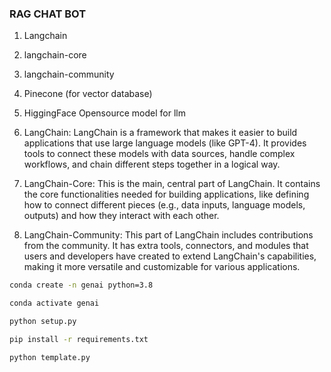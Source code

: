 ### RAG CHAT BOT

1. Langchain
2. langchain-core
3. langchain-community
4. Pinecone (for vector database)
5. HiggingFace Opensource model for llm
6. LangChain: LangChain is a framework that makes it easier to build applications that use large language models (like GPT-4). 
   It provides tools to connect these models with data sources, handle complex workflows, and chain different steps together in a logical way.

7. LangChain-Core: This is the main, central part of LangChain. It contains the core functionalities needed for building applications,
   like defining how to connect different pieces (e.g., data inputs, language models, outputs) and how they interact with each other.

8. LangChain-Community: This part of LangChain includes contributions from the community. It has extra tools, connectors, and modules 
   that users and developers have created to extend LangChain's capabilities, making it more versatile and customizable for various applications.


```bash
conda create -n genai python=3.8
```

```bash
conda activate genai
```

```bash
python setup.py
```


```bash
pip install -r requirements.txt
```

```bash
python template.py
```